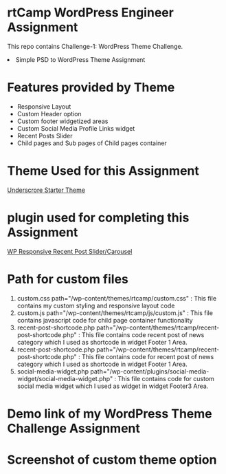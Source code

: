 # rtCamp WordPress Engineer Assignment

This repo contains Challenge-1: WordPress Theme Challenge.

<li>Simple PSD to WordPress Theme Assignment</li>

# Features provided by Theme
<ul>
<li> Responsive Layout </li>
<li> Custom Header option </li>
<li> Custom footer widgetized areas </li>
<li> Custom Social Media Profile Links widget </li>
<li> Recent Posts Slider </li>
<li> Child pages and Sub pages of Child pages container </li>
</ul>

# Theme Used for this Assignment 

<a href="https://underscores.me/"> Underscrore Starter Theme </a>

# plugin used for completing this Assignment

<a href="https://wordpress.org/plugins/wp-responsive-recent-post-slider/">WP Responsive Recent Post Slider/Carousel</a>


# Path for custom files 

<ol>
  <li> custom.css path="/wp-content/themes/rtcamp/custom.css" : This file contains my custom styling and responsive layout code </li>
   <li> custom.js path="/wp-content/themes/rtcamp/js/custom.js" : This file contains javascript code for child page container functionality </li>
   <li> recent-post-shortcode.php path="/wp-content/themes/rtcamp/recent-post-shortcode.php" : This file contains code recent post of news category which I used as shortcode in widget Footer 1 Area. </li>
  <li> recent-post-shortcode.php path="/wp-content/themes/rtcamp/recent-post-shortcode.php" : This file contains code for recent post of news category which I used as shortcode in widget Footer 1 Area. </li>
   <li> social-media-widget.php path="/wp-content/plugins/social-media-widget/social-media-widget.php" : This file contains code for custom social media widget which I used as widget in widget Footer3 Area. </li>
 </ol>

# Demo link of my WordPress Theme Challenge Assignment

<a href="https://vikas-rtcamp.000webhostapp.com/"></a>

# Screenshot of custom theme option



